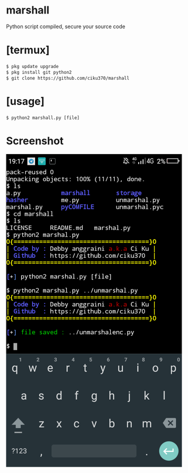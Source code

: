# marshall
Python script compiled, secure your source code

# [termux]
```
$ pkg update upgrade
$ pkg install git python2
$ git clone https://github.com/ciku370/marshall
```

# [usage]
```
$ python2 marshall.py [file]
```

# Screenshot
<img src=".images/marshal.png" />
